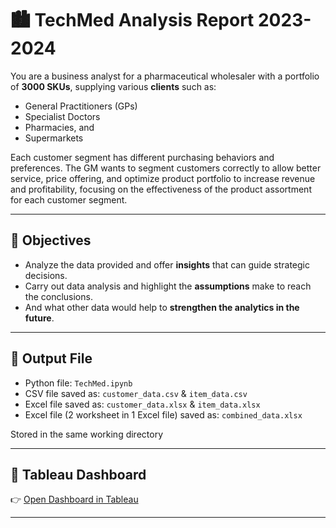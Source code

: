 # 🏙️ TechMed Analysis Report 2023-2024
You are a business analyst for a pharmaceutical wholesaler with a portfolio of **3000 SKUs**, supplying various **clients** such as:
- General Practitioners (GPs)
- Specialist Doctors
- Pharmacies, and
- Supermarkets

Each customer segment has different purchasing behaviors and preferences. The GM wants to segment customers correctly to allow better service, price offering, and optimize product portfolio to increase revenue and profitability, focusing on the effectiveness of the product assortment for each customer segment.

---

##  🧼 Objectives

- Analyze the data provided and offer **insights** that can guide strategic decisions.
- Carry out data analysis and highlight the **assumptions** make to reach the conclusions.
- And what other data would help to **strengthen the analytics in the future**.

---

## 📁 Output File

- Python file: `TechMed.ipynb`
- CSV file saved as: `customer_data.csv` & `item_data.csv` 
- Excel file saved as: `customer_data.xlsx` & `item_data.xlsx`
- Excel file (2 worksheet in 1 Excel file) saved as: `combined_data.xlsx` 

Stored in the same working directory  

---

## 🔗 Tableau Dashboard

👉 [Open Dashboard in Tableau](https://public.tableau.com/views/TechMed/Story1?:language=en-US&:sid=&:redirect=auth&:display_count=n&:origin=viz_share_link)

---
